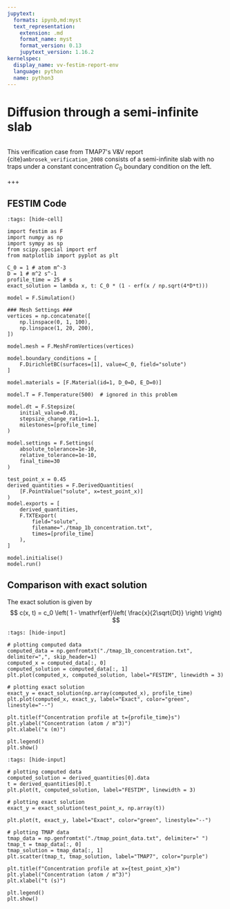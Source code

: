 ```yaml
---
jupytext:
  formats: ipynb,md:myst
  text_representation:
    extension: .md
    format_name: myst
    format_version: 0.13
    jupytext_version: 1.16.2
kernelspec:
  display_name: vv-festim-report-env
  language: python
  name: python3
---
```


# Diffusion through a semi-infinite slab

```{tags} 1D, MES, transient
```

This verification case from TMAP7's V&V report {cite}`ambrosek_verification_2008` consists of a semi-infinite slab with no traps under a constant concentration $C_0$ boundary condition on the left.

+++

## FESTIM Code

```{code-cell}
:tags: [hide-cell]

import festim as F
import numpy as np
import sympy as sp
from scipy.special import erf
from matplotlib import pyplot as plt

C_0 = 1 # atom m^-3
D = 1 # m^2 s^-1
profile_time = 25 # s
exact_solution = lambda x, t: C_0 * (1 - erf(x / np.sqrt(4*D*t)))

model = F.Simulation()

### Mesh Settings ###
vertices = np.concatenate([
    np.linspace(0, 1, 100),
    np.linspace(1, 20, 200),
])

model.mesh = F.MeshFromVertices(vertices)

model.boundary_conditions = [
    F.DirichletBC(surfaces=[1], value=C_0, field="solute")
]

model.materials = [F.Material(id=1, D_0=D, E_D=0)]

model.T = F.Temperature(500)  # ignored in this problem

model.dt = F.Stepsize(
    initial_value=0.01,
    stepsize_change_ratio=1.1,
    milestones=[profile_time]
)

model.settings = F.Settings(
    absolute_tolerance=1e-10,
    relative_tolerance=1e-10,
    final_time=30
)

test_point_x = 0.45
derived_quantities = F.DerivedQuantities(
    [F.PointValue("solute", x=test_point_x)]
)
model.exports = [
    derived_quantities, 
    F.TXTExport(
        field="solute", 
        filename="./tmap_1b_concentration.txt",
        times=[profile_time]
    ),
]

model.initialise()
model.run()
```

## Comparison with exact solution

The exact solution is given by
$$
    c(x, t) = c_0 \left( 1 - \mathrf{erf}\left( \frac{x}{2\sqrt{Dt}} \right) \right)
$$

```{code-cell}
:tags: [hide-input]

# plotting computed data
computed_data = np.genfromtxt("./tmap_1b_concentration.txt", delimiter=",", skip_header=1)
computed_x = computed_data[:, 0]
computed_solution = computed_data[:, 1]
plt.plot(computed_x, computed_solution, label="FESTIM", linewidth = 3)

# plotting exact solution
exact_y = exact_solution(np.array(computed_x), profile_time)
plt.plot(computed_x, exact_y, label="Exact", color="green", linestyle="--")

plt.title(f"Concentration profile at t={profile_time}s")
plt.ylabel("Concentration (atom / m^3)")
plt.xlabel("x (m)")

plt.legend()
plt.show()
```

```{code-cell}
:tags: [hide-input]

# plotting computed data
computed_solution = derived_quantities[0].data
t = derived_quantities[0].t
plt.plot(t, computed_solution, label="FESTIM", linewidth = 3)

# plotting exact solution
exact_y = exact_solution(test_point_x, np.array(t))

plt.plot(t, exact_y, label="Exact", color="green", linestyle="--")

# plotting TMAP data
tmap_data = np.genfromtxt("./tmap_point_data.txt", delimiter=" ")
tmap_t = tmap_data[:, 0]
tmap_solution = tmap_data[:, 1]
plt.scatter(tmap_t, tmap_solution, label="TMAP7", color="purple")

plt.title(f"Concentration profile at x={test_point_x}m")
plt.ylabel("Concentration (atom / m^3)")
plt.xlabel("t (s)")

plt.legend()
plt.show()
```

